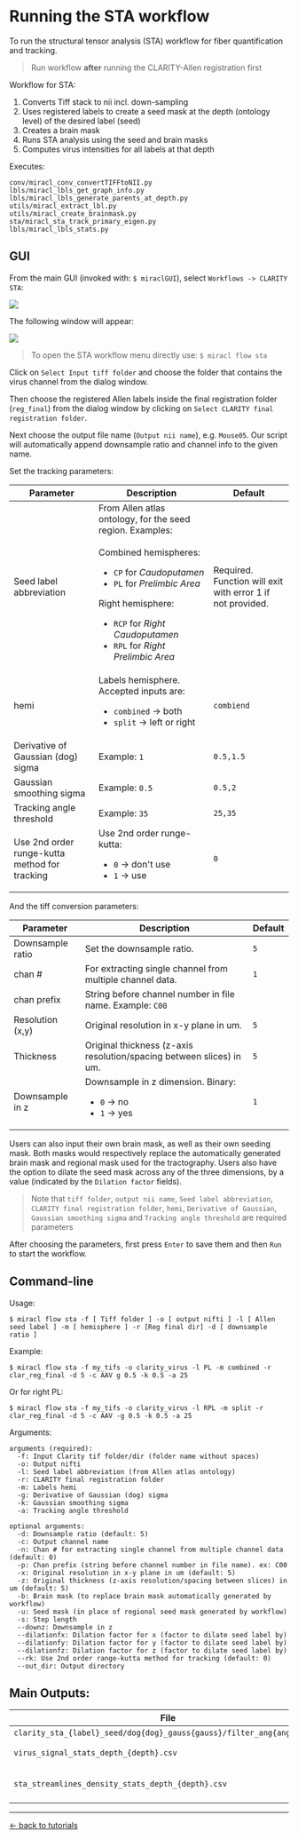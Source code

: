 # Running the STA workflow

To run the structural tensor analysis (STA) workflow for fiber quantification 
and tracking.

> Run workflow **after** running the CLARITY-Allen registration first

Workflow for STA:

1) Converts Tiff stack to nii incl. down-sampling
2) Uses registered labels to create a seed mask at the depth (ontology level) of the desired label (seed)
3) Creates a brain mask
3) Runs STA analysis using the seed and brain masks
4) Computes virus intensities for all labels at that depth

Executes:

```
conv/miracl_conv_convertTIFFtoNII.py
lbls/miracl_lbls_get_graph_info.py
lbls/miracl_lbls_generate_parents_at_depth.py
utils/miracl_extract_lbl.py
utils/miracl_create_brainmask.py
sta/miracl_sta_track_primary_eigen.py
lbls/miracl_lbls_stats.py
```

## GUI

From the main GUI (invoked with: `$ miraclGUI`), select `Workflows -> CLARITY STA`:

![](../../gallery/menus/MIRACL_main-menu.png)

The following window will appear:

![](../../gallery/menus/MIRACL_flow_STA-menu.png)

> To open the STA workflow menu directly use: `$ miracl flow sta`

Click on `Select Input tiff folder` and choose the folder that contains the 
virus channel from the dialog window.

Then choose the registered Allen labels inside the final registration folder 
(`reg_final`) from the dialog window by clicking on 
`Select CLARITY final registration folder`.

Next choose the output file name (`Output nii name`), e.g. `Mouse05`.
Our script will automatically append downsample ratio and channel info to the 
given name.

Set the tracking parameters:

| Parameter | Description | Default |
| ---       | ---         | ---     |
| Seed label abbreviation | From Allen atlas ontology, for the seed region. Examples:<br><br>Combined hemispheres: <ul><li>`CP` for _Caudoputamen_</li><li>`PL` for _Prelimbic Area_</li></ul>Right hemisphere:<ul><li>`RCP` for _Right Caudoputamen_</li><li>`RPL` for _Right Prelimbic Area_</li></ul> | Required. Function will exit with error 1 if not provided. |
| hemi | Labels hemisphere. Accepted inputs are:<ul><li>`combined` -> both</li><li>`split` -> left or right</li></ul> | `combiend` |
| Derivative of Gaussian (dog) sigma | Example: `1` | `0.5,1.5` |
| Gaussian smoothing sigma | Example: `0.5` | `0.5,2` |
| Tracking angle threshold | Example: `35` | `25,35` |
| Use 2nd order runge-kutta method for tracking | Use 2nd order runge-kutta:<ul><li>`0` -> don't use</li><li>`1` -> use</li></ul> | `0` |

And the tiff conversion parameters:

| Parameter | Description | Default |
| ---       | ---         | ---     |
| Downsample ratio | Set the downsample ratio. | `5` |
| chan # | For extracting single channel from multiple channel data. | `1` |
| chan prefix | String before channel number in file name. Example: `C00` | |
| Resolution (x,y) | Original resolution in x-y plane in um. | `5` |
| Thickness | Original thickness (z-axis resolution/spacing between slices) in um. | `5` |
| Downsample in z | Downsample in z dimension. Binary:<ul><li>`0` -> no</li><li>`1` -> yes</li></ul> | `1` |

Users can also input their own brain mask, as well as their own seeding mask. 
Both masks would respectively replace the automatically generated brain mask 
and regional mask used for the tractography. Users also have the option to 
dilate the seed mask across any of the three dimensions, by a value (indicated 
by the `Dilation factor` fields).

> Note that `tiff folder`, `output nii name`, `Seed label abbreviation`,
`CLARITY final registration folder`, `hemi`, `Derivative of Gaussian`,
`Gaussian smoothing sigma` and `Tracking angle threshold` are required
parameters

After choosing the parameters, first press `Enter` to save them and then `Run`
to start the workflow.

## Command-line

Usage:

```
$ miracl flow sta -f [ Tiff folder ] -o [ output nifti ] -l [ Allen seed label ] -m [ hemisphere ] -r [Reg final dir] -d [ downsample ratio ]
```

Example:

```
$ miracl flow sta -f my_tifs -o clarity_virus -l PL -m combined -r clar_reg_final -d 5 -c AAV g 0.5 -k 0.5 -a 25
```

Or for right PL:

```
$ miracl flow sta -f my_tifs -o clarity_virus -l RPL -m split -r clar_reg_final -d 5 -c AAV -g 0.5 -k 0.5 -a 25
```

Arguments:

```
arguments (required):
  -f: Input Clarity tif folder/dir (folder name without spaces)
  -o: Output nifti
  -l: Seed label abbreviation (from Allen atlas ontology)
  -r: CLARITY final registration folder
  -m: Labels hemi
  -g: Derivative of Gaussian (dog) sigma
  -k: Gaussian smoothing sigma
  -a: Tracking angle threshold

optional arguments:
  -d: Downsample ratio (default: 5)
  -c: Output channel name
  -n: Chan # for extracting single channel from multiple channel data (default: 0)
  -p: Chan prefix (string before channel number in file name). ex: C00
  -x: Original resolution in x-y plane in um (default: 5)
  -z: Original thickness (z-axis resolution/spacing between slices) in um (default: 5)
  -b: Brain mask (to replace brain mask automatically generated by workflow)
  -u: Seed mask (in place of regional seed mask generated by workflow)
  -s: Step length
  --downz: Downsample in z
  --dilationfx: Dilation factor for x (factor to dilate seed label by)
  --dilationfy: Dilation factor for y (factor to dilate seed label by)
  --dilationfz: Dilation factor for z (factor to dilate seed label by)
  --rk: Use 2nd order range-kutta method for tracking (default: 0)
  --out_dir: Output directory
```

## Main Outputs:

| File | Description |
| ---  | ---         |
| `clarity_sta_{label}_seed/dog{dog}_gauss{gauss}/filter_ang{angle}.trk` | Tract file |
| `virus_signal_stats_depth_{depth}.csv` | Virus stats csv |
| `sta_streamlines_density_stats_depth_{depth}.csv` | Streamline density stats csv |

---

[<- back to tutorials](../../tutorials.md)
